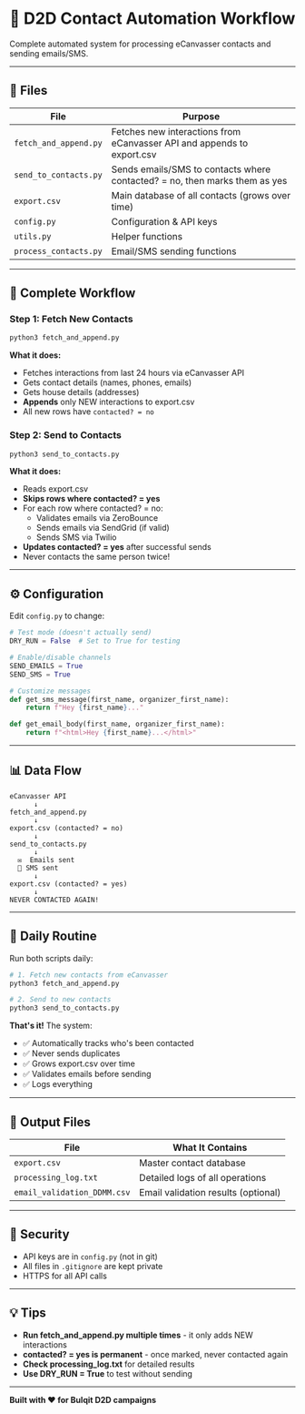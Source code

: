 # 🚀 D2D Contact Automation Workflow

Complete automated system for processing eCanvasser contacts and sending emails/SMS.

---

## 📁 Files

| File | Purpose |
|------|---------|
| `fetch_and_append.py` | Fetches new interactions from eCanvasser API and appends to export.csv |
| `send_to_contacts.py` | Sends emails/SMS to contacts where contacted? = no, then marks them as yes |
| `export.csv` | Main database of all contacts (grows over time) |
| `config.py` | Configuration & API keys |
| `utils.py` | Helper functions |
| `process_contacts.py` | Email/SMS sending functions |

---

## 🔄 Complete Workflow

### Step 1: Fetch New Contacts
```bash
python3 fetch_and_append.py
```

**What it does:**
- Fetches interactions from last 24 hours via eCanvasser API
- Gets contact details (names, phones, emails)
- Gets house details (addresses)
- **Appends** only NEW interactions to export.csv
- All new rows have `contacted? = no`

### Step 2: Send to Contacts
```bash
python3 send_to_contacts.py
```

**What it does:**
- Reads export.csv
- **Skips rows where contacted? = yes**
- For each row where contacted? = no:
  - Validates emails via ZeroBounce
  - Sends emails via SendGrid (if valid)
  - Sends SMS via Twilio
- **Updates contacted? = yes** after successful sends
- Never contacts the same person twice!

---

## ⚙️ Configuration

Edit `config.py` to change:

```python
# Test mode (doesn't actually send)
DRY_RUN = False  # Set to True for testing

# Enable/disable channels
SEND_EMAILS = True
SEND_SMS = True

# Customize messages
def get_sms_message(first_name, organizer_first_name):
    return f"Hey {first_name}..."

def get_email_body(first_name, organizer_first_name):
    return f"<html>Hey {first_name}...</html>"
```

---

## 📊 Data Flow

```
eCanvasser API
      ↓
fetch_and_append.py
      ↓
export.csv (contacted? = no)
      ↓
send_to_contacts.py
      ↓
  ✉️  Emails sent
  📱 SMS sent
      ↓
export.csv (contacted? = yes)
      ↓
NEVER CONTACTED AGAIN!
```

---

## 🎯 Daily Routine

Run both scripts daily:

```bash
# 1. Fetch new contacts from eCanvasser
python3 fetch_and_append.py

# 2. Send to new contacts
python3 send_to_contacts.py
```

**That's it!** The system:
- ✅ Automatically tracks who's been contacted
- ✅ Never sends duplicates
- ✅ Grows export.csv over time
- ✅ Validates emails before sending
- ✅ Logs everything

---

## 📝 Output Files

| File | What It Contains |
|------|------------------|
| `export.csv` | Master contact database |
| `processing_log.txt` | Detailed logs of all operations |
| `email_validation_DDMM.csv` | Email validation results (optional) |

---

## 🔐 Security

- API keys are in `config.py` (not in git)
- All files in `.gitignore` are kept private
- HTTPS for all API calls

---

## 💡 Tips

- **Run fetch_and_append.py multiple times** - it only adds NEW interactions
- **contacted? = yes is permanent** - once marked, never contacted again
- **Check processing_log.txt** for detailed results
- **Use DRY_RUN = True** to test without sending

---

**Built with ❤️ for Bulqit D2D campaigns**
